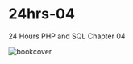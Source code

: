 # 24hrs-04
24 Hours PHP and SQL Chapter 04

![bookcover](http://s17.postimg.org/5jnpef1wv/2015_10_17_23h46_52.png)
